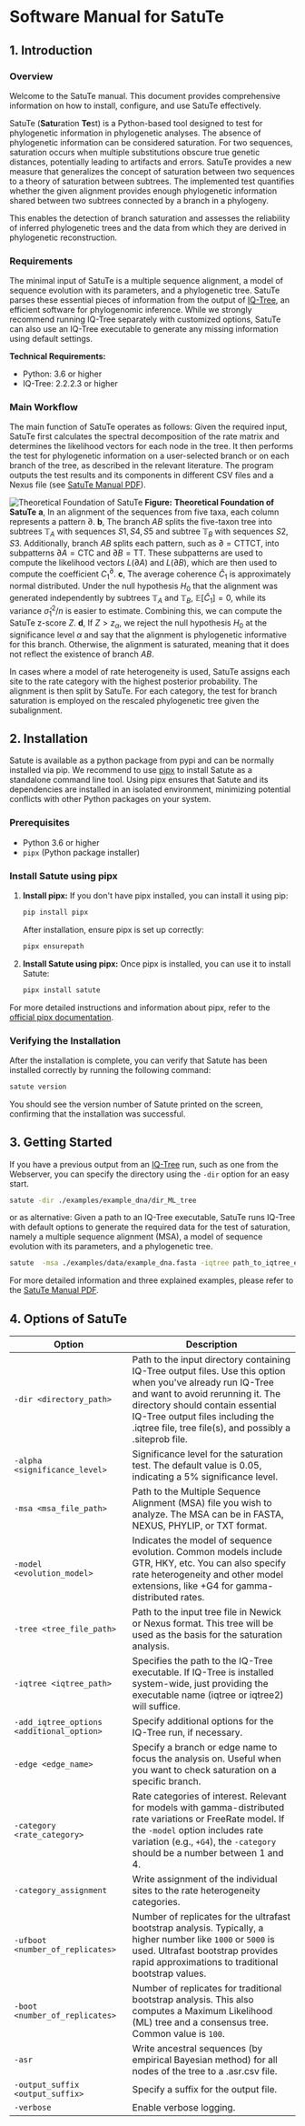 # Software Manual for SatuTe

## 1. Introduction

### Overview

Welcome to the SatuTe manual. This document provides comprehensive information on how to install, configure, and use SatuTe effectively.

SatuTe (**Satu**ration **Te**st) is a Python-based tool designed to test for phylogenetic information in phylogenetic analyses. The absence of phylogenetic information can be considered saturation. For two sequences, saturation occurs when multiple substitutions obscure true genetic distances, potentially leading to artifacts and errors. SatuTe provides a new measure that generalizes the concept of saturation between two sequences to a theory of saturation between subtrees. The implemented test quantifies whether the given alignment provides enough phylogenetic information shared between two subtrees connected by a branch in a phylogeny.

This enables the detection of branch saturation and assesses the reliability of inferred phylogenetic trees and the data from which they are derived in phylogenetic reconstruction.

### Requirements

The minimal input of SatuTe is a multiple sequence alignment, a model of sequence evolution with its parameters, and a phylogenetic tree. SatuTe parses these essential pieces of information from the output of [IQ-Tree](http://www.iqtree.org/), an efficient software for phylogenomic inference. While we strongly recommend running IQ-Tree separately with customized options, SatuTe can also use an IQ-Tree executable to generate any missing information using default settings.

**Technical Requirements:**

- Python: 3.6 or higher
- IQ-Tree: 2.2.2.3 or higher

### Main Workflow

The main function of SatuTe operates as follows: Given the required input, SatuTe first calculates the spectral decomposition of the rate matrix and determines the likelihood vectors for each node in the tree. It then performs the test for phylogenetic information on a user-selected branch or on each branch of the tree, as described in the relevant literature. The program outputs the test results and its components in different CSV files and a Nexus file (see [SatuTe Manual PDF](./docs/SatuTe_Manual.pdf)).

![Theoretical Foundation of SatuTe](./docs/figure_1_2024_06_12.png)
**Figure:** **Theoretical Foundation of SatuTe**
**a**, In an alignment of the sequences from five taxa, each column represents a pattern $\partial$. **b**, The branch $AB$ splits the five-taxon tree into subtrees $\mathbb{T}_A$ with sequences $S1,S4,S5$ and subtree $\mathbb{T}_B$ with sequences $S2, S3$. Additionally, branch $AB$ splits each pattern, such as $\partial = \text{CTTCT}$, into subpatterns ${\partial A=\text{CTC}}$ and ${\partial B=\text{TT}}$. These subpatterns are used to compute the likelihood vectors ${{L}(\partial A)}$ and ${{L}(\partial B)}$, which are then used to compute the coefficient $C^\partial_1$. **c**, The average coherence $\hat{C}_1$ is approximately normal distributed. Under the null hypothesis $H_0$ that the alignment was generated independently by subtrees $\mathbb{T}_A$ and $\mathbb{T}_B$, $\mathbb{E}[\hat{C}_1]=0$, while its variance $\hat{\sigma}^2_1/n$ is easier to estimate. Combining this, we can compute the SatuTe z-score $Z$. **d**, If $Z>z_\alpha$, we reject the null hypothesis $H_0$ at the significance level $\alpha$ and say that the alignment is phylogenetic informative for this branch. Otherwise, the alignment is saturated, meaning that it does not reflect the existence of branch $AB$.

In cases where a model of rate heterogeneity is used, SatuTe assigns each site to the rate category with the highest posterior probability. The alignment is then split by SatuTe. For each category, the test for branch saturation is employed on the rescaled phylogenetic tree given the subalignment.

## 2. Installation

Satute is available as a python package from pypi and can be normally installed via pip.
We recommend to use [pipx](https://pipx.pypa.io/stable/) to install Satute as a standalone command line tool. Using pipx ensures that Satute and its dependencies are installed in an isolated environment, minimizing potential conflicts with other Python packages on your system.

### Prerequisites

- Python 3.6 or higher
- `pipx` (Python package installer)

### Install Satute using pipx

1. **Install pipx:**  If you don't have pipx installed, you can install it using pip:

    ```bash
    pip install pipx
    ```

    After installation, ensure pipx is set up correctly:

    ```bash
    pipx ensurepath
    ```

2. **Install Satute using pipx:**  Once pipx is installed, you can use it to install Satute:

    ```bash
    pipx install satute
    ```

For more detailed instructions and information about pipx, refer to the [official pipx documentation](https://pipxproject.github.io/pipx/).

### Verifying the Installation

After the installation is complete, you can verify that Satute has been installed correctly by running the following command:

```bash
satute version
```

You should see the version number of Satute printed on the screen, confirming that the installation was successful.

## 3. Getting Started

If you have a previous output from an [IQ-Tree](http://www.iqtree.org/) run, such as one from the Webserver, you can specify the directory using the `-dir` option for an easy start.

```bash
satute -dir ./examples/example_dna/dir_ML_tree
```

or as alternative: Given a path to an IQ-Tree executable, SatuTe runs IQ-Tree with default options to generate the required data for the test of saturation, namely a multiple sequence alignment (MSA), a model of sequence evolution with its parameters, and a phylogenetic tree.

```bash
satute  -msa ./examples/data/example_dna.fasta -iqtree path_to_iqtree_exe
```
  
For more detailed information and three explained examples, please refer to the [SatuTe Manual PDF](./docs/SatuTe_Manual.pdf).

## 4. Options of SatuTe

| Option | Description  |
| ------------ | ----------------------------------------------------------- |
| `-dir <directory_path>` | Path to the input directory containing IQ-Tree output files. Use this option when you've already run IQ-Tree and want to avoid rerunning it. The directory should contain essential IQ-Tree output files including the .iqtree file, tree file(s), and possibly a .siteprob file. |
| `-alpha <significance_level>` | Significance level for the saturation test. The default value is 0.05, indicating a 5% significance level. |
| `-msa <msa_file_path>` | Path to the Multiple Sequence Alignment (MSA) file you wish to analyze. The MSA can be in FASTA, NEXUS, PHYLIP, or TXT format. |
| `-model <evolution_model>` | Indicates the model of sequence evolution. Common models include GTR, HKY, etc. You can also specify rate heterogeneity and other model extensions, like +G4 for gamma-distributed rates. |
| `-tree <tree_file_path>` | Path to the input tree file in Newick or Nexus format. This tree will be used as the basis for the saturation analysis. |
| `-iqtree <iqtree_path>` | Specifies the path to the IQ-Tree executable. If IQ-Tree is installed system-wide, just providing the executable name (iqtree or iqtree2) will suffice. |
| `-add_iqtree_options <additional_option>` | Specify additional options for the IQ-Tree run, if necessary. |
| `-edge <edge_name>` | Specify a branch or edge name to focus the analysis on. Useful when you want to check saturation on a specific branch. |
| `-category <rate_category>` | Rate categories of interest. Relevant for models with gamma-distributed rate variations or FreeRate model. If the `-model` option includes rate variation (e.g., `+G4`), the `-category` should be a number between 1 and 4. |
| `-category_assignment` | Write assignment of the individual sites to the rate heterogeneity categories. |
| `-ufboot <number_of_replicates>` | Number of replicates for the ultrafast bootstrap analysis. Typically, a higher number like `1000` or `5000` is used. Ultrafast bootstrap provides rapid approximations to traditional bootstrap values. |
| `-boot <number_of_replicates>` | Number of replicates for traditional bootstrap analysis. This also computes a Maximum Likelihood (ML) tree and a consensus tree. Common value is `100`. |
| `-asr` | Write ancestral sequences (by empirical Bayesian method) for all nodes of the tree to a .asr.csv file. |
| `-output_suffix <output_suffix>` | Specify a suffix for the output file. |
| `-verbose` | Enable verbose logging. |
